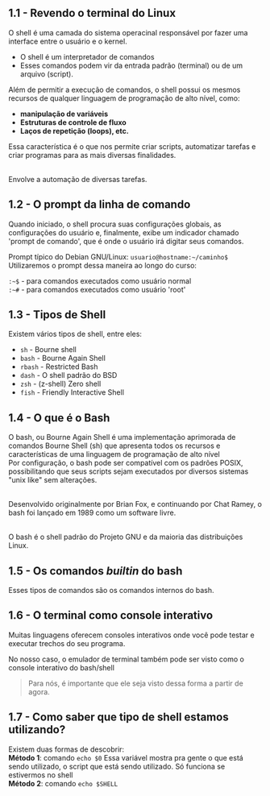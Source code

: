 ## 1.1 - Revendo o terminal do Linux 

O shell é uma camada do sistema operacinal responsável por fazer uma interface entre o usuário e o kernel.

- O shell é um interpretador de comandos
- Esses comandos podem vir da entrada padrão (terminal) ou de um arquivo (script).

Além de permitir a execução de comandos, o shell possui os mesmos recursos de qualquer linguagem de programação de alto nível, como:
- <b>manipulação de variáveis
- Estruturas de controle de fluxo
- Laços de repetição (loops), etc. </b>

Essa característica é o que nos permite criar scripts, automatizar tarefas e criar programas para as mais diversas finalidades.


<br> Envolve a automação de diversas tarefas.

## 1.2 - O prompt da linha de comando

Quando iniciado, o shell procura suas configurações globais, as configurações do usuário e, finalmente, exibe um indicador chamado 'prompt de comando', que é onde o usuário irá digitar seus comandos.


Prompt típico do Debian GNU/Linux: `usuario@hostname:~/caminho$`
Utilizaremos o prompt dessa maneira ao longo do curso: <br>

`:~$` - para comandos executados como usuário normal <br>
`:~#` - para comandos executados como usuário 'root'

## 1.3 - Tipos de Shell

Existem vários tipos de shell, entre eles: <br>
- `sh` - Bourne shell
- `bash` - Bourne Again Shell
- `rbash` - Restricted Bash
- `dash` - O shell padrão do BSD
- `zsh` - (z-shell) Zero shell
- `fish` - Friendly Interactive Shell


## 1.4 - O que é o Bash

O bash, ou Bourne Again Shell é uma implementação aprimorada de comandos Bourne Shell (sh) que apresenta todos os recursos e características de uma linguagem de programação de alto nível
<br> Por configuração, o bash pode ser compatível com os padrões POSIX, possibilitando que seus scripts sejam executados por diversos sistemas "unix like" sem alterações.

<br> Desenvolvido originalmente por Brian Fox, e continuando por Chat Ramey, o bash foi lançado em 1989 como um software livre.

<br> O bash é o shell padrão do Projeto GNU e da maioria das distribuições Linux.

## 1.5 - Os comandos _builtin_ do bash

Esses tipos de comandos são os comandos internos do bash.


## 1.6 - O terminal como console interativo

Muitas linguagens oferecem consoles interativos onde você pode testar e executar trechos do seu programa. <br>

No nosso caso, o emulador de terminal também pode ser visto como o console interativo do bash/shell<br>

> Para nós, é importante que ele seja visto dessa forma a partir de agora.

## 1.7 - Como saber que tipo de shell estamos utilizando?

Existem duas formas de descobrir: <br>
<b>Método 1</b>: comando `echo $0` Essa variável mostra pra gente o que está sendo utilizado, o script que está sendo utilizado. Só funciona se estivermos no shell <br>
<b>Método 2</b>: comando `echo $SHELL`



